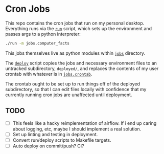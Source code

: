 # Cron Jobs

This repo contains the cron jobs that run on my personal desktop. Everything runs via the [`run`](run) script, which sets up the environment and passes args to a python interpreter:

```sh
./run -m jobs.computer_facts
```

This jobs themselves live as python modules within [`jobs`](jobs/) directory.

The [`deploy`](deploy) script copies the jobs and necessary environment files to an untracked subdirectory, `deployed/`, and replaces the contents of my user crontab with whatever is in [`jobs.crontab`](jobs.crontab). 

The crontab ought to be set up to run things off of the deployed subdirectory, so that I can edit files locally with confidence that my currently running cron jobs are unaffected until deployment. 

## TODO

- [ ] This feels like a hacky reimplementation of airflow. If i end up caring about logging, etc, maybe I should implement a real solution.
- [ ] Set up linting and testing in deployment.
- [ ] Convert run/deploy scripts to Makefile targets.
- [ ] Auto deploy on commit/push? CI?
